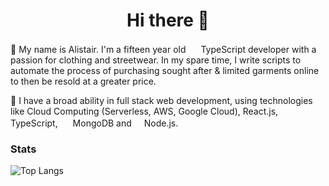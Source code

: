 <h1 align="center">Hi there 👋</h1>

🦄 My name is Alistair. I'm a fifteen year old <img src="https://img.icons8.com/color/48/000000/typescript.png" height="16px" /> TypeScript developer with a passion for clothing and streetwear. In my spare time, I write scripts to automate the process of purchasing sought after & limited garments online to then be resold at a greater price.

🍍 I have a broad ability in full stack web development, using technologies like Cloud Computing (Serverless, AWS, Google Cloud), React.js, TypeScript, <img src="https://img.icons8.com/color/48/000000/mongodb.png" height="16px" /> MongoDB and <img src="https://img.icons8.com/color/48/000000/nodejs.png" height="16px" />Node.js.

### Stats

![Top Langs](https://github-readme-stats.vercel.app/api/top-langs/?username=aabbccsmith&layout=compact)
